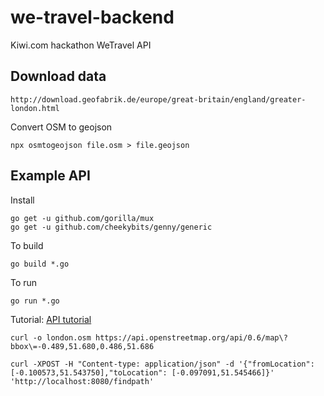 # we-travel-backend

Kiwi.com hackathon WeTravel API

## Download data

    http://download.geofabrik.de/europe/great-britain/england/greater-london.html

Convert OSM to geojson

    npx osmtogeojson file.osm > file.geojson

## Example API

Install

```
go get -u github.com/gorilla/mux
go get -u github.com/cheekybits/genny/generic
```

To build

```
go build *.go
```

To run

```
go run *.go
```

Tutorial:
[API tutorial](https://medium.com/the-andela-way/build-a-restful-json-api-with-golang-85a83420c9da)

    curl -o london.osm https://api.openstreetmap.org/api/0.6/map\?bbox\=-0.489,51.680,0.486,51.686

    curl -XPOST -H "Content-type: application/json" -d '{"fromLocation": [-0.100573,51.543750],"toLocation": [-0.097091,51.545466]}' 'http://localhost:8080/findpath'
